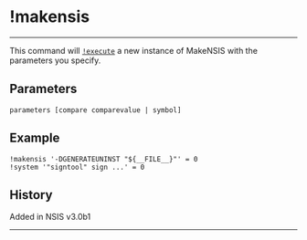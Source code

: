 # !makensis

---

This command will [`!execute`][1] a new instance of MakeNSIS with the parameters you specify.

## Parameters

	parameters [compare comparevalue | symbol]

## Example

	!makensis '-DGENERATEUNINST "${__FILE__}"' = 0
	!system '"signtool" sign ...' = 0

## History

Added in NSIS v3.0b1

---

[1]: !execute.md